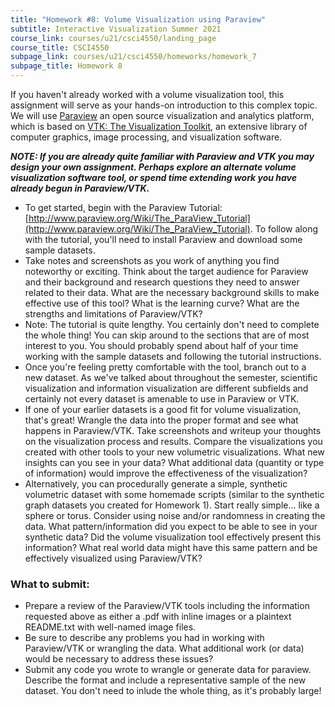 ```yaml
---
title: "Homework #8: Volume Visualization using Paraview"
subtitle: Interactive Visualization Summer 2021
course_link: courses/u21/csci4550/landing_page
course_title: CSCI4550
subpage_link: courses/u21/csci4550/homeworks/homework_7
subpage_title: Homework 8
---
```


If you haven't already worked with a volume visualization tool, this assignment will serve as your hands-on introduction to this complex topic. We will use [Paraview](https://www.paraview.org/) an open source visualization and analytics platform, which is based on [VTK: The Visualization Toolkit](https://vtk.org/), an extensive library of computer graphics, image processing, and visualization software.

___NOTE: If you are already quite familiar with Paraview and VTK you may design your own assignment. Perhaps explore an alternate volume visualization software tool, or spend time extending work you have already begun in Paraview/VTK.___

* To get started, begin with the Paraview Tutorial: 
[http://www.paraview.org/Wiki/The_ParaView_Tutorial](http://www.paraview.org/Wiki/The_ParaView_Tutorial).
To follow along with the tutorial, you'll need to install Paraview and download some sample datasets.
* Take notes and screenshots as you work of anything you find noteworthy or exciting. Think about the target audience for Paraview and their background and research questions they need to answer related to their data. What are the necessary background skills to make effective use of this tool? What is the learning curve? What are the strengths and limitations of Paraview/VTK?
* Note: The tutorial is quite lengthy. You certainly don't need to complete the whole thing! You can skip around to the sections that are of most interest to you. You should probably spend about half of your time working with the sample datasets and following the tutorial instructions.
* Once you're feeling pretty comfortable with the tool, branch out to a new dataset. As we've talked about throughout the semester, scientific visualization and information visualization are different subfields and certainly not every dataset is amenable to use in Paraview or VTK.
* If one of your earlier datasets is a good fit for volume visualization, that's great! Wrangle the data into the proper format and see what happens in Paraview/VTK. Take screenshots and writeup your thoughts on the visualization process and results. Compare the visualizations you created with other tools to your new volumetric visualizations. What new insights can you see in your data? What additional data (quantity or type of information) would improve the effectiveness of the visualization?
* Alternatively, you can procedurally generate a simple, synthetic volumetric dataset with some homemade scripts (similar to the synthetic graph datasets you created for Homework 1). Start really simple... like a sphere or torus. Consider using noise and/or randomness in creating the data. What pattern/information did you expect to be able to see in your synthetic data? Did the volume visualization tool effectively present this information? What real world data might have this same pattern and be effectively visualized using Paraview/VTK?

### What to submit:
* Prepare a review of the Paraview/VTK tools including the information requested above as either a .pdf with inline images or a plaintext README.txt with well-named image files.
* Be sure to describe any problems you had in working with Paraview/VTK or wrangling the data. What additional work (or data) would be necessary to address these issues?
* Submit any code you wrote to wrangle or generate data for paraview. Describe the format and include a representative sample of the new dataset. You don't need to inlude the whole thing, as it's probably large!

